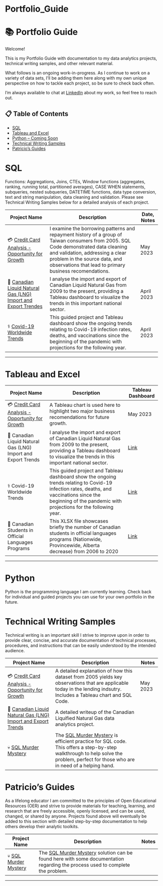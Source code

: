# Portfolio_Guide

# :books: Portfolio Guide

Welcome!

This is my Portfolio Guide with documentation to my data analytics projects, technical writing samples, and other relevant material. 

What follows is an ongoing work-in-progress. As I continue to work on a variety of data sets, I’ll be adding them here along with my own unique perspective on how to tackle each project, so be sure to check back often.

I’m always available to chat at [LinkedIn](https://www.linkedin.com/in/patricio-kobek/) about my work, so feel free to reach out.

## :clipboard: Table of Contents
- [SQL](#sql)
- [Tableau and Excel](#Tableau-and-Excel)
- [Python – Coming Soon](#python)
- [Technical Writing Samples](#technical-writing-samples)
- [Patricio’s Guides](#patricios-guides)

# SQL

Functions: Aggregations, Joins, CTEs, Window functions (aggregates, ranking, running total, partitioned averages), CASE WHEN statements, subqueries, nested subqueries, DATETIME functions, data type conversion, text and string manipulation, data cleaning and validation. Please see Technical Writing Samples below for a detailed analysis of each project.

| Project Name | Description | Date, Notes |
|---|---|---|
| :credit_card: [Credit Card Analysis - Opportunity for Growth](https://github.com/PatricioKobek/technical-writing/blob/6c193c85f146a4fb69c1f311656d98b6146ad799/Technical%20Writing%20Sample__Patricio%20Kobek_Credit%20Card%20Report.pdf) | I examine the borrowing patterns and repayment history of a group of Taiwan consumers from 2005. SQL Code demonstrated data cleaning and validation, addressing a clear problem in the source data, and observations that lead to primary business recomendations. | May 2023| 
| :maple_leaf: [Canadian Liquid Natural Gas (LNG) Import and Export Trendes](https://github.com/PatricioKobek/DataAnalyticsProjects/blob/e337ea475f07e1ad115a3c46b58c10c55a1dce42/Canadian%20Liquid%20Natural%20Gas%20Trends) | I analyse the import and export of Canadian Liquid Natural Gas from 2009 to the present, providing a Tableau dashboard to visualize the trends in this important national sector. | April 2023|  
| :medical_symbol: [Covid-19 Worldwide Trends](https://github.com/PatricioKobek/DataAnalyticsProjects/blob/165017b99096ae6d435397f1ba0783358468d6a6/Covid-19%20Worldwide%20Vaccination,%20Infection,%20and%20Death%20by%20region) | This guided project and Tableau dashboard show the ongoing trends relating to Covid-19 infection rates, deaths, and vaccinations since the beginning of the pandemic with projections for the following year.| April 2023 | 

***

# Tableau and Excel

| Project Name | Description | Tableau Dashboard |
|---|---|---|
| :credit_card: [Credit Card Analysis - Opportunity for Growth](https://github.com/PatricioKobek/technical-writing/blob/6c193c85f146a4fb69c1f311656d98b6146ad799/Technical%20Writing%20Sample__Patricio%20Kobek_Credit%20Card%20Report.pdf) | A  Tableau chart is used here to highlight two major business recomendations for future growth. | May 2023| 
| :maple_leaf: Canadian Liquid Natural Gas (LNG) Import and Export Trends | I analyse the import and export of Canadian Liquid Natural Gas from 2009 to the present, providing a Tableau dashboard to visualize the trends in this important national sector. | [Link]( https://public.tableau.com/views/CanadaLNG/Dashboard1?:language=en-US&publish=yes&:display_count=n&:origin=viz_share_link) |
| :medical_symbol: Covid-19 Worldwide Trends | This guided project and Tableau dashboard show the ongoing trends relating to Covid-19 infection rates, deaths, and vaccinations since the beginning of the pandemic with projections for the following year. | [Link](https://public.tableau.com/views/PortfolioProject1_Covid/Dashboard1?:language=en-US&publish=yes&:display_count=n&:origin=viz_share_link) |
| :bookmark: Canadian Students in Official Languages Programs | This XLSX file showcases briefly the number of Canadian students in official languages programs (Nationwide, Provincewide, Alberta decrease) from 2006 to 2020 | [Link](https://github.com/PatricioKobek/Canadian-students-in-official-languages-programs-2006-to-2020.git) |

***
# Python
Python is the programming language I am currently learning. Check back for individual and guided projects you can use for your own portfolio in the future.

# Technical Writing Samples
Technical writing is an important skill I strive to improve upon in order to provide clear, concise, and accurate documentation of technical processes, procedures, and instructions that can be easily understood by the intended audience.

| Project Name | Description | Notes |
|---|---|---|
| :credit_card: [Credit Card Analysis - Opportunity for Growth](https://github.com/PatricioKobek/technical-writing/blob/6c193c85f146a4fb69c1f311656d98b6146ad799/Technical%20Writing%20Sample__Patricio%20Kobek_Credit%20Card%20Report.pdf) | A detailed explanation of how this dataset from 2005 yields key observations that are applicable today in the lending indsutry. Includes a Tableau chart and SQL Code. | May 2023| 
| :maple_leaf: [Canadian Liquid Natural Gas (LNG) Import and Export Trends](https://github.com/PatricioKobek/technical-writing/blob/e6550d65859410a687c740fa0ba97cd0262a6c40/Technical%20Writing%20Sample__Patricio%20Kobek_Canadian%20LNG%20Imports%20and%20Exports.pdf) | A detailed writeup of the Canadian Liquified Natural Gas data analytics project. | | 
| :skull: [SQL Murder Mystery](https://github.com/PatricioKobek/technical-writing/blob/0673126abf3bb4b944798204a17045f06d60dbf2/Technical%20Writing%20Sample__Patricio%20Kobek_SQL%20Murder%20Mystery.pdf) | The [SQL Murder Mystery]( https://mystery.knightlab.com/) is efficient practice for SQL code. This offers a step-by-step walkthrough to help solve the problem, perfect for those who are in need of a helping hand. | |  

# Patricio’s Guides
As a lifelong educator I am committed to the principles of Open Educational Resources (OER) and strive to provide materials for teaching, learning, and research that are freely accessible, openly licensed, and can be used, changed, or shared by anyone. Projects found above will eventually be added to this section with detailed step-by-step documentation to help others develop their analytic toolkits.

| Project Name | Description | Notes |
|---|---|---|
| :skull: [SQL Murder Mystery](https://github.com/PatricioKobek/DataAnalyticsProjects/blob/f769a4d227b2d8c283c3ce8aa50b3b058df3f098/Solution_to_SQL_Murder_Mystery) | The [SQL Murder Mystery]( https://mystery.knightlab.com/) solution can be found here with some documentation regarding the process used to complete the problem. | |  

***

